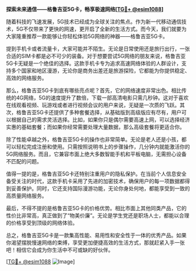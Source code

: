 **探索未来通信——格鲁吉亚5G卡，畅享极速网络[[TG💪+ @esim1088](https://t.me/s/esim1088)]**

随着科技的飞速发展，5G技术已经成为全球关注的焦点。作为新一代移动通信技术，5G不仅带来了更快的网速，更开启了全新的生活方式。而今天，我们就要为大家隆重推荐一款能够让你轻松体验5G网络的神器——格鲁吉亚5G卡。

提到手机卡或者流量卡，大家可能并不陌生。无论是日常使用还是旅行出行，一张合适的SIM卡都是必不可少的装备。对于想要尝试5G网络的朋友来说，格鲁吉亚5G卡无疑是一个绝佳的选择。这款手机卡专为追求高速网络体验的人群设计，支持多个国家和地区漫游，无论你是商务出差还是旅游探险，它都能为你提供稳定、高效的网络服务。

那么，格鲁吉亚5G卡到底有哪些亮点呢？首先，它的网络速度非常出色。相比传统的4G网络，5G的速度提升了数倍，下载一部高清电影只需几秒钟。这对于喜欢在线观看视频、玩游戏或者进行视频会议的用户来说，无疑是一次质的飞跃。其次，格鲁吉亚5G卡还提供了多种套餐选择，从基础版到高级版应有尽有，用户可以根据自己的需求灵活选择。比如，如果你只是偶尔需要高速上网，可以选择经济实惠的基础套餐；而如果你经常需要处理大量数据，那么高级套餐将更适合你。

除了性能卓越之外，格鲁吉亚5G卡的操作也非常简单。无论是老人还是小孩，都可以轻松完成注册和使用。只需按照说明书上的步骤操作，几分钟内就能激活你的5G网络服务。而且，它兼容市面上绝大多数智能手机和平板电脑，无需担心设备不匹配的问题。

值得一提的是，格鲁吉亚5G卡还特别注重用户的隐私保护。在当前个人信息安全备受关注的时代，这款手机卡采用了先进的加密技术，确保用户的每一项数据都得到妥善保护。同时，它还支持国际漫游功能，无论你身处何地，都能享受到一致的高质量网络服务。

最后，不得不提的是格鲁吉亚5G卡的价格优势。相比市面上其他同类产品，它的性价比非常高，真正做到了“物美价廉”。无论是学生党还是职场人士，都能以合理的价格享受到顶级的网络体验。

总之，格鲁吉亚5G卡是一款集高性能、易用性和安全性于一体的优秀产品。如果你渴望摆脱慢速网络的束缚，享受更加便捷高效的生活方式，那就赶紧入手一张吧！相信它会成为你生活中不可或缺的好伙伴。

[[TG💪+ @esim1088](https://t.me/s/esim1088) ![Image](https://i.postimg.cc/4NQfJmqS/Snipaste-2025-05-13-00-14-12.png)]